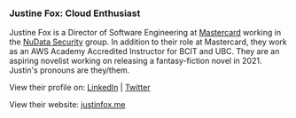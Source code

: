 ### Justine Fox: Cloud Enthusiast

Justine Fox is a Director of Software Engineering at
[Mastercard](https://justinfox.me/mastercard/) working in the
[NuData Security](https://justinfox.me/nudata/)
group. In addition to their role at Mastercard, they work as an
AWS Academy Accredited Instructor for BCIT and UBC. They are an
aspiring novelist working on releasing a fantasy-fiction novel
in 2021. Justin's pronouns are they/them.

View their profile on: [LinkedIn](https://ca.linkedin.com/in/666jfox777/) | [Twitter](https://twitter.com/666jfox777)

View their website: [justinfox.me](https://justinfox.me/)
